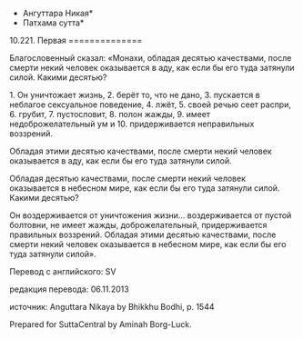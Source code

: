 * Ангуттара Никая*
* Патхама сутта*

10\.221\. Первая
\=\=\=\=\=\=\=\=\=\=\=\=\=\=

Благословенный сказал: «Монахи, обладая десятью качествами, после смерти некий человек оказывается в аду, как если бы его туда затянули силой\. Какими десятью?

1\. Он уничтожает жизнь,
2\. берёт то, что не дано,
3\. пускается в неблагое сексуальное поведение,
4\. лжёт,
5\. своей речью сеет распри,
6\. грубит,
7\. пустословит,
8\. полон жажды,
9\. имеет недоброжелательный ум и
10\. придерживается неправильных воззрений\.

Обладая этими десятью качествами, после смерти некий человек оказывается в аду, как если бы его туда затянули силой\.

Обладая десятью качествами, после смерти некий человек оказывается в небесном мире, как если бы его туда затянули силой\. Какими десятью?

Он воздерживается от уничтожения жизни… воздерживается от пустой болтовни, не имеет жажды, доброжелательный, придерживается правильных воззрений\. Обладая этими десятью качествами, после смерти некий человек оказывается в небесном мире, как если бы его туда затянули силой»\.

Перевод с английского: SV

редакция перевода: 06\.11\.2013

источник: Anguttara Nikaya by Bhikkhu Bodhi, p\. 1544

Prepared for SuttaCentral by Aminah Borg\-Luck\.
